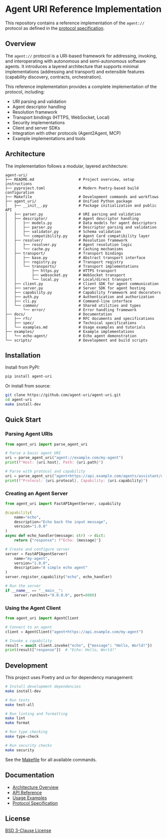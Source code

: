 # Agent URI Reference Implementation

This repository contains a reference implementation of the `agent://` protocol as defined in the [protocol specification](docs/rfc/draft-narvaneni-agent-uri-00.md).

## Overview

The `agent://` protocol is a URI-based framework for addressing, invoking, and interoperating with autonomous and semi-autonomous software agents. It introduces a layered architecture that supports minimal implementations (addressing and transport) and extensible features (capability discovery, contracts, orchestration).

This reference implementation provides a complete implementation of the protocol, including:

- URI parsing and validation
- Agent descriptor handling
- Resolution framework
- Transport bindings (HTTPS, WebSocket, Local)
- Security implementations
- Client and server SDKs
- Integration with other protocols (Agent2Agent, MCP)
- Example implementations and tools

## Architecture

The implementation follows a modular, layered architecture:

```
agent-uri/
├── README.md                    # Project overview, setup instructions
├── pyproject.toml               # Modern Poetry-based build configuration
├── Makefile                     # Development commands and workflows
├── agent_uri/                   # Unified Python package
│   ├── __init__.py              # Package initialization and public API
│   ├── parser.py                # URI parsing and validation
│   ├── descriptor/              # Agent descriptor handling
│   │   ├── models.py            # Data models for agent descriptors
│   │   ├── parser.py            # Descriptor parsing and validation
│   │   ├── validator.py         # Schema validation
│   │   └── compatibility.py     # Agent Card compatibility layer
│   ├── resolver/                # Resolution framework
│   │   ├── resolver.py          # Agent resolution logic
│   │   └── cache.py             # Caching mechanisms
│   ├── transport/               # Transport bindings
│   │   ├── base.py              # Abstract transport interface
│   │   ├── registry.py          # Transport registry
│   │   └── transports/          # Transport implementations
│   │       ├── https.py         # HTTPS transport
│   │       ├── websocket.py     # WebSocket transport
│   │       └── local.py         # Local/direct transport
│   ├── client.py                # Client SDK for agent communication
│   ├── server.py                # Server SDK for agent hosting
│   ├── capability.py            # Capability framework and decorators
│   ├── auth.py                  # Authentication and authorization
│   ├── cli.py                   # Command-line interface
│   └── common/                  # Shared utilities and types
│       └── error/               # Error handling framework
├── docs/                        # Documentation
│   ├── rfc/                     # RFC documents and specifications
│   ├── spec/                    # Technical specifications
│   └── examples.md              # Usage examples and tutorials
├── examples/                    # Example implementations
│   └── echo-agent/              # Echo agent demonstration
└── scripts/                     # Development and build scripts
```

## Installation

Install from PyPI:

```bash
pip install agent-uri
```

Or install from source:

```bash
git clone https://github.com/agent-uri/agent-uri.git
cd agent-uri
make install-dev
```

## Quick Start

### Parsing Agent URIs

```python
from agent_uri import parse_agent_uri

# Parse a basic agent URI
uri = parse_agent_uri("agent://example.com/my-agent")
print(f"Host: {uri.host}, Path: {uri.path}")

# Parse with protocol and capability
uri = parse_agent_uri("agent+https://api.example.com/agents/assistant/chat")
print(f"Protocol: {uri.protocol}, Capability: {uri.capability}")
```

### Creating an Agent Server

```python
from agent_uri import FastAPIAgentServer, capability

@capability(
    name="echo",
    description="Echo back the input message",
    version="1.0.0"
)
async def echo_handler(message: str) -> dict:
    return {"response": f"Echo: {message}"}

# Create and configure server
server = FastAPIAgentServer(
    name="my-agent",
    version="1.0.0",
    description="A simple echo agent"
)
server.register_capability("echo", echo_handler)

# Run the server
if __name__ == "__main__":
    server.run(host="0.0.0.0", port=8000)
```

### Using the Agent Client

```python
from agent_uri import AgentClient

# Connect to an agent
client = AgentClient("agent+https://api.example.com/my-agent")

# Invoke a capability
result = await client.invoke("echo", {"message": "Hello, World!"})
print(result["response"])  # "Echo: Hello, World!"
```

## Development

This project uses Poetry and uv for dependency management:

```bash
# Install development dependencies
make install-dev

# Run tests
make test-all

# Run linting and formatting
make lint
make format

# Run type checking
make type-check

# Run security checks
make security
```

See the [Makefile](./Makefile) for all available commands.

## Documentation

- [Architecture Overview](docs/architecture.md)
- [API Reference](docs/api-reference.md)
- [Usage Examples](docs/examples.md)
- [Protocol Specification](docs/rfc/draft-narvaneni-agent-uri-00.md)

## License

[BSD 3-Clause License](./LICENSE)
